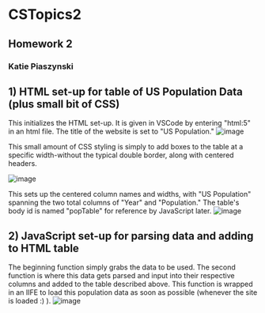 # CSTopics2
## Homework 2
### Katie Piaszynski

## 1) HTML set-up for table of US Population Data (plus small bit of CSS)
This initializes the HTML set-up. It is given in VSCode by entering "html:5" in an html file. The title of the website is set to "US Population."
![image](https://github.com/user-attachments/assets/31c36805-193c-4b38-af58-95ce7617de85)

This small amount of CSS styling is simply to add boxes to the table at a specific width-without the typical double border, along with centered headers.

![image](https://github.com/user-attachments/assets/2b586db6-e461-4bc2-bb36-b697af746140)

This sets up the centered column names and widths, with "US Population" spanning the two total columns of "Year" and "Population." The table's body id is named "popTable" for reference by JavaScript later.
![image](https://github.com/user-attachments/assets/f0ac1c13-21af-4da1-9d02-14b622026c81)

## 2) JavaScript set-up for parsing data and adding to HTML table
The beginning function simply grabs the data to be used.
The second function is where this data gets parsed and input into their respective columns and added to the table described above. This function is wrapped in an IIFE to load this population data as soon as possible (whenever the site is loaded :) ).
![image](https://github.com/user-attachments/assets/f42dbeb6-0655-4784-b88b-81b1c5a2c7cf)


